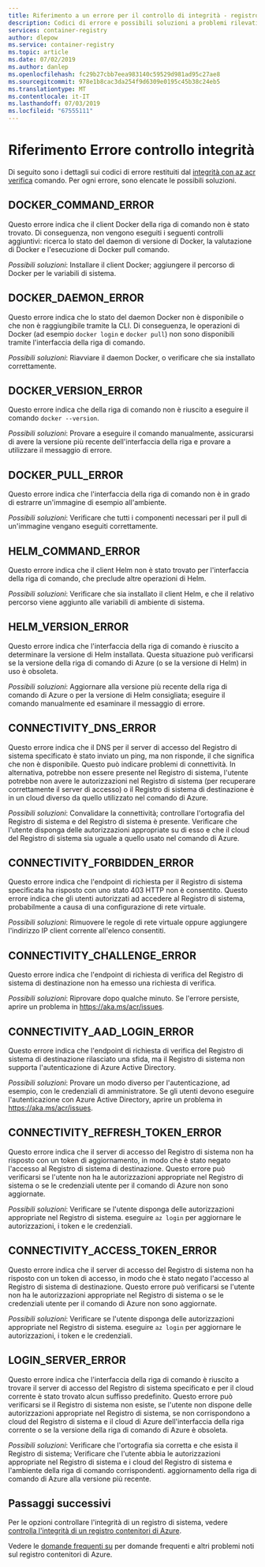 ```yaml
---
title: Riferimento a un errore per il controllo di integrità - registro contenitori di Azure
description: Codici di errore e possibili soluzioni a problemi rilevati utilizzando il comando az acr integrità verifica diagnostica nel registro contenitori di Azure
services: container-registry
author: dlepow
ms.service: container-registry
ms.topic: article
ms.date: 07/02/2019
ms.author: danlep
ms.openlocfilehash: fc29b27cbb7eea983140c59529d981ad95c27ae8
ms.sourcegitcommit: 978e1b8cac3da254f9d6309e0195c45b38c24eb5
ms.translationtype: MT
ms.contentlocale: it-IT
ms.lasthandoff: 07/03/2019
ms.locfileid: "67555111"
---
```

# <a name="health-check-error-reference"></a>Riferimento Errore controllo integrità

Di seguito sono i dettagli sui codici di errore restituiti dal [integrità con az acr verifica][az-acr-check-health] comando. Per ogni errore, sono elencate le possibili soluzioni.

## <a name="dockercommanderror"></a>DOCKER_COMMAND_ERROR

Questo errore indica che il client Docker della riga di comando non è stato trovato. Di conseguenza, non vengono eseguiti i seguenti controlli aggiuntivi: ricerca lo stato del daemon di versione di Docker, la valutazione di Docker e l'esecuzione di Docker pull comando.

*Possibili soluzioni*: Installare il client Docker; aggiungere il percorso di Docker per le variabili di sistema.

## <a name="dockerdaemonerror"></a>DOCKER_DAEMON_ERROR

Questo errore indica che lo stato del daemon Docker non è disponibile o che non è raggiungibile tramite la CLI. Di conseguenza, le operazioni di Docker (ad esempio `docker login` e `docker pull`) non sono disponibili tramite l'interfaccia della riga di comando.

*Possibili soluzioni*: Riavviare il daemon Docker, o verificare che sia installato correttamente.

## <a name="dockerversionerror"></a>DOCKER_VERSION_ERROR

Questo errore indica che della riga di comando non è riuscito a eseguire il comando `docker --version`.

*Possibili soluzioni*: Provare a eseguire il comando manualmente, assicurarsi di avere la versione più recente dell'interfaccia della riga e provare a utilizzare il messaggio di errore.

## <a name="dockerpullerror"></a>DOCKER_PULL_ERROR

Questo errore indica che l'interfaccia della riga di comando non è in grado di estrarre un'immagine di esempio all'ambiente.

*Possibili soluzioni*: Verificare che tutti i componenti necessari per il pull di un'immagine vengano eseguiti correttamente.

## <a name="helmcommanderror"></a>HELM_COMMAND_ERROR

Questo errore indica che il client Helm non è stato trovato per l'interfaccia della riga di comando, che preclude altre operazioni di Helm.

*Possibili soluzioni*: Verificare che sia installato il client Helm, e che il relativo percorso viene aggiunto alle variabili di ambiente di sistema.

## <a name="helmversionerror"></a>HELM_VERSION_ERROR

Questo errore indica che l'interfaccia della riga di comando è riuscito a determinare la versione di Helm installata. Questa situazione può verificarsi se la versione della riga di comando di Azure (o se la versione di Helm) in uso è obsoleta.

*Possibili soluzioni*: Aggiornare alla versione più recente della riga di comando di Azure o per la versione di Helm consigliata; eseguire il comando manualmente ed esaminare il messaggio di errore.

## <a name="connectivitydnserror"></a>CONNECTIVITY_DNS_ERROR

Questo errore indica che il DNS per il server di accesso del Registro di sistema specificato è stato inviato un ping, ma non risponde, il che significa che non è disponibile. Questo può indicare problemi di connettività. In alternativa, potrebbe non essere presente nel Registro di sistema, l'utente potrebbe non avere le autorizzazioni nel Registro di sistema (per recuperare correttamente il server di accesso) o il Registro di sistema di destinazione è in un cloud diverso da quello utilizzato nel comando di Azure.

*Possibili soluzioni*: Convalidare la connettività; controllare l'ortografia del Registro di sistema e del Registro di sistema è presente. Verificare che l'utente disponga delle autorizzazioni appropriate su di esso e che il cloud del Registro di sistema sia uguale a quello usato nel comando di Azure.

## <a name="connectivityforbiddenerror"></a>CONNECTIVITY_FORBIDDEN_ERROR

Questo errore indica che l'endpoint di richiesta per il Registro di sistema specificata ha risposto con uno stato 403 HTTP non è consentito. Questo errore indica che gli utenti autorizzati ad accedere al Registro di sistema, probabilmente a causa di una configurazione di rete virtuale.

*Possibili soluzioni*: Rimuovere le regole di rete virtuale oppure aggiungere l'indirizzo IP client corrente all'elenco consentiti.

## <a name="connectivitychallengeerror"></a>CONNECTIVITY_CHALLENGE_ERROR

Questo errore indica che l'endpoint di richiesta di verifica del Registro di sistema di destinazione non ha emesso una richiesta di verifica.

*Possibili soluzioni*: Riprovare dopo qualche minuto. Se l'errore persiste, aprire un problema in https://aka.ms/acr/issues.

## <a name="connectivityaadloginerror"></a>CONNECTIVITY_AAD_LOGIN_ERROR

Questo errore indica che l'endpoint di richiesta di verifica del Registro di sistema di destinazione rilasciato una sfida, ma il Registro di sistema non supporta l'autenticazione di Azure Active Directory.

*Possibili soluzioni*: Provare un modo diverso per l'autenticazione, ad esempio, con le credenziali di amministratore. Se gli utenti devono eseguire l'autenticazione con Azure Active Directory, aprire un problema in https://aka.ms/acr/issues.

## <a name="connectivityrefreshtokenerror"></a>CONNECTIVITY_REFRESH_TOKEN_ERROR

Questo errore indica che il server di accesso del Registro di sistema non ha risposto con un token di aggiornamento, in modo che è stato negato l'accesso al Registro di sistema di destinazione. Questo errore può verificarsi se l'utente non ha le autorizzazioni appropriate nel Registro di sistema o se le credenziali utente per il comando di Azure non sono aggiornate.

*Possibili soluzioni*: Verificare se l'utente disponga delle autorizzazioni appropriate nel Registro di sistema. eseguire `az login` per aggiornare le autorizzazioni, i token e le credenziali.

## <a name="connectivityaccesstokenerror"></a>CONNECTIVITY_ACCESS_TOKEN_ERROR

Questo errore indica che il server di accesso del Registro di sistema non ha risposto con un token di accesso, in modo che è stato negato l'accesso al Registro di sistema di destinazione. Questo errore può verificarsi se l'utente non ha le autorizzazioni appropriate nel Registro di sistema o se le credenziali utente per il comando di Azure non sono aggiornate.

*Possibili soluzioni*: Verificare se l'utente disponga delle autorizzazioni appropriate nel Registro di sistema. eseguire `az login` per aggiornare le autorizzazioni, i token e le credenziali.

## <a name="loginservererror"></a>LOGIN_SERVER_ERROR

Questo errore indica che l'interfaccia della riga di comando è riuscito a trovare il server di accesso del Registro di sistema specificato e per il cloud corrente è stato trovato alcun suffisso predefinito. Questo errore può verificarsi se il Registro di sistema non esiste, se l'utente non dispone delle autorizzazioni appropriate nel Registro di sistema, se non corrispondono a cloud del Registro di sistema e il cloud di Azure dell'interfaccia della riga corrente o se la versione della riga di comando di Azure è obsoleta.

*Possibili soluzioni*: Verificare che l'ortografia sia corretta e che esista il Registro di sistema; Verificare che l'utente abbia le autorizzazioni appropriate nel Registro di sistema e i cloud del Registro di sistema e l'ambiente della riga di comando corrispondenti. aggiornamento della riga di comando di Azure alla versione più recente.

## <a name="next-steps"></a>Passaggi successivi

Per le opzioni controllare l'integrità di un registro di sistema, vedere [controlla l'integrità di un registro contenitori di Azure](container-registry-check-health.md).

Vedere le [domande frequenti su](container-registry-faq.md) per domande frequenti e altri problemi noti sul registro contenitori di Azure.





<!-- LINKS - internal -->
[az-acr-check-health]: /cli/azure/acr#az-acr-check-health
